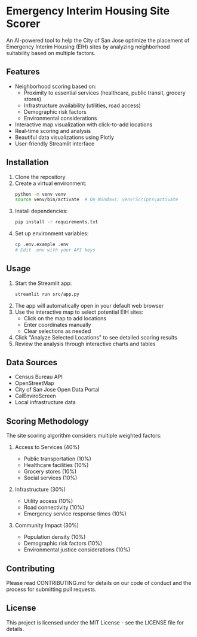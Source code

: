 # Emergency Interim Housing Site Scorer

An AI-powered tool to help the City of San Jose optimize the placement of Emergency Interim Housing (EIH) sites by analyzing neighborhood suitability based on multiple factors.

## Features

- Neighborhood scoring based on:
  - Proximity to essential services (healthcare, public transit, grocery stores)
  - Infrastructure availability (utilities, road access)
  - Demographic risk factors
  - Environmental considerations
- Interactive map visualization with click-to-add locations
- Real-time scoring and analysis
- Beautiful data visualizations using Plotly
- User-friendly Streamlit interface

## Installation

1. Clone the repository
2. Create a virtual environment:
   ```bash
   python -m venv venv
   source venv/bin/activate  # On Windows: venv\Scripts\activate
   ```
3. Install dependencies:
   ```bash
   pip install -r requirements.txt
   ```
4. Set up environment variables:
   ```bash
   cp .env.example .env
   # Edit .env with your API keys
   ```

## Usage

1. Start the Streamlit app:
   ```bash
   streamlit run src/app.py
   ```
2. The app will automatically open in your default web browser
3. Use the interactive map to select potential EIH sites:
   - Click on the map to add locations
   - Enter coordinates manually
   - Clear selections as needed
4. Click "Analyze Selected Locations" to see detailed scoring results
5. Review the analysis through interactive charts and tables

## Data Sources

- Census Bureau API
- OpenStreetMap
- City of San Jose Open Data Portal
- CalEnviroScreen
- Local infrastructure data

## Scoring Methodology

The site scoring algorithm considers multiple weighted factors:

1. Access to Services (40%)
   - Public transportation (10%)
   - Healthcare facilities (10%)
   - Grocery stores (10%)
   - Social services (10%)

2. Infrastructure (30%)
   - Utility access (10%)
   - Road connectivity (10%)
   - Emergency service response times (10%)

3. Community Impact (30%)
   - Population density (10%)
   - Demographic risk factors (10%)
   - Environmental justice considerations (10%)

## Contributing

Please read CONTRIBUTING.md for details on our code of conduct and the process for submitting pull requests.

## License

This project is licensed under the MIT License - see the LICENSE file for details. 